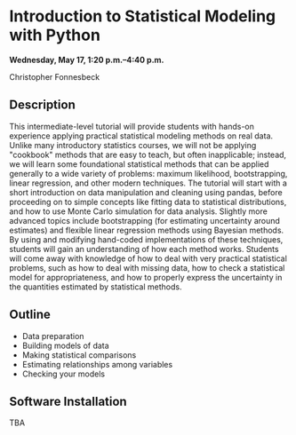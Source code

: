 # Introduction to Statistical Modeling with Python

**Wednesday, May 17, 1:20 p.m.–4:40 p.m.**

Christopher Fonnesbeck

## Description

This intermediate-level tutorial will provide students with hands-on experience applying practical statistical modeling methods on real data. Unlike many introductory statistics courses, we will not be applying "cookbook" methods that are easy to teach, but often inapplicable; instead, we will learn some foundational statistical methods that can be applied generally to a wide variety of problems: maximum likelihood, bootstrapping, linear regression, and other modern techniques. The tutorial will start with a short introduction on data manipulation and cleaning using pandas, before proceeding on to simple concepts like fitting data to statistical distributions, and how to use Monte Carlo simulation for data analysis. Slightly more advanced topics include bootstrapping (for estimating uncertainty around estimates) and flexible linear regression methods using Bayesian methods. By using and modifying hand-coded implementations of these techniques, students will gain an understanding of how each method works. Students will come away with knowledge of how to deal with very practical statistical problems, such as how to deal with missing data, how to check a statistical model for appropriateness, and how to properly express the uncertainty in the quantities estimated by statistical methods.

## Outline

- Data preparation
- Building models of data
- Making statistical comparisons
- Estimating relationships among variables
- Checking your models

## Software Installation

TBA